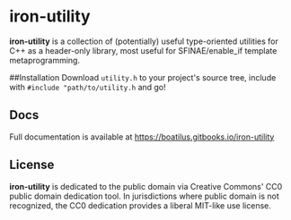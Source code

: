 # iron-utility
**iron-utility** is a collection of (potentially) useful type-oriented utilities for C++ as a header-only library, most useful for SFINAE/enable_if template metaprogramming.

##Installation
Download `utility.h` to your project's source tree, include with `#include "path/to/utility.h` and go!

## Docs
Full documentation is available at <https://boatilus.gitbooks.io/iron-utility>

## License
**iron-utility** is dedicated to the public domain via Creative Commons' CC0 public domain dedication tool. In jurisdictions where public domain is not recognized, the CC0 dedication provides a liberal MIT-like use license.
